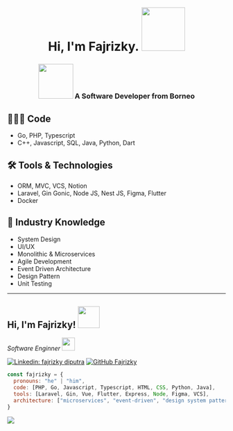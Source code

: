 <h1 align="center">Hi, I'm Fajrizky. <img src="https://media.giphy.com/media/mGcNjsfWAjY5AEZNw6/giphy.gif" width="100"></h1>
<h3 align="center"> <img src="https://media.giphy.com/media/fYSnHlufseco8Fh93Z/giphy.gif" width="80"> A Software Developer from Borneo</h3>

## 👨🏻‍💻 Code
- Go, PHP, Typescript
- C++, Javascript, SQL, Java, Python, Dart

## 🛠 Tools & Technologies
- ORM, MVC, VCS, Notion
- Laravel, Gin Gonic, Node JS, Nest JS, Figma, Flutter
- Docker

## 📖 Industry Knowledge
- System Design
- UI/UX
- Monolithic & Microservices
- Agile Development
- Event Driven Architecture
- Design Pattern
- Unit Testing

------------------------------------------

<h2> Hi, I'm Fajrizky! <img src="https://media.giphy.com/media/mGcNjsfWAjY5AEZNw6/giphy.gif" width="50"></h2>

<p><em>
  Software Enginner <img src="https://media.giphy.com/media/fYSnHlufseco8Fh93Z/giphy.gif" width="30">
</br>
  
</em></p>


[![Linkedin: fajrizky diputra](https://img.shields.io/badge/-fajrizkydiputra-blue?style=flat-square&logo=Linkedin&logoColor=white&link=https://www.linkedin.com/in/fajrizkydiputra/)](https://www.linkedin.com/in/fajrizkydiputra/)
[![GitHub Fajrizky](https://img.shields.io/github/followers/Fajrizky?label=follow&style=social)](https://github.com/Fajrizky)



```javascript
const fajrizky = {
  pronouns: "he" | "him",
  code: [PHP, Go, Javascript, Typescript, HTML, CSS, Python, Java],
  tools: [Laravel, Gin, Vue, Flutter, Express, Node, Figma, VCS],
  architecture: ["microservices", "event-driven", "design system pattern"],
}
```


<img src="https://github-readme-stats.vercel.app/api?username=Fajrizky&&show_icons=true&title_color=ffffff&icon_color=bb2acf&text_color=daf7dc&bg_color=151515">
